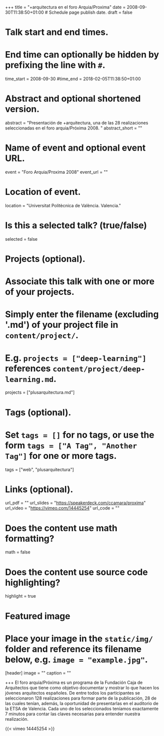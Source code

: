 +++
title = "+arquitectura en el foro Arquia/Proxima"
date = 2008-09-30T11:38:50+01:00  # Schedule page publish date.
draft = false

# Talk start and end times.
#   End time can optionally be hidden by prefixing the line with `#`.
time_start = 2008-09-30
#time_end = 2018-02-05T11:38:50+01:00

# Abstract and optional shortened version.
abstract = "Presentación de +arquitectura, una de las 28 realizaciones seleccionadas en el foro arquia/Próxima 2008. "
abstract_short = ""

# Name of event and optional event URL.
event = "Foro Arquia/Proxima 2008"
event_url = ""

# Location of event.
location = "Universitat Politècnica de València. Valencia."

# Is this a selected talk? (true/false)
selected = false

# Projects (optional).
#   Associate this talk with one or more of your projects.
#   Simply enter the filename (excluding '.md') of your project file in `content/project/`.
#   E.g. `projects = ["deep-learning"]` references `content/project/deep-learning.md`.
projects = ["plusarquitectura.md"]

# Tags (optional).
#   Set `tags = []` for no tags, or use the form `tags = ["A Tag", "Another Tag"]` for one or more tags.
tags = ["web", "plusarquitectura"]

# Links (optional).
url_pdf = ""
url_slides = "https://speakerdeck.com/ccamara/proxima"
url_video = "https://vimeo.com/14445254"
url_code = ""

# Does the content use math formatting?
math = false

# Does the content use source code highlighting?
highlight = true

# Featured image
# Place your image in the `static/img/` folder and reference its filename below, e.g. `image = "example.jpg"`.
[header]
image = ""
caption = ""

+++
El foro arquia/Próxima es un programa de la Fundación Caja de Arquitectos que tiene como objetivo documentar y mostrar lo que hacen los jóvenes arquitectos españoles. De entre todos los participantes se seleccionaron 128 realizaciones para formar parte de la publicación, 28 de las cuales tenían, además, la oportunidad de presentarlas en el auditorio de la ETSA de Valencia.  Cada uno de los seleccionados teníamos exactamente 7 minutos para contar las claves necesarias para entender nuestra realización.

{{< vimeo 14445254 >}}
